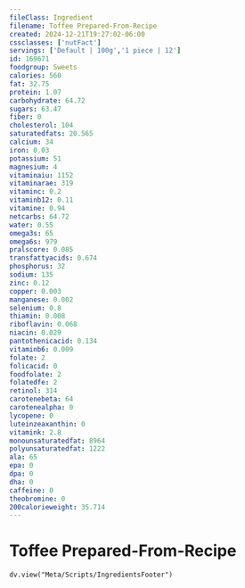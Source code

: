 ```yaml
---
fileClass: Ingredient
filename: Toffee Prepared-From-Recipe
created: 2024-12-21T19:27:02-06:00
cssclasses: ['nutFact']
servings: ['Default | 100g','1 piece | 12']
id: 169671
foodgroup: Sweets
calories: 560
fat: 32.75
protein: 1.07
carbohydrate: 64.72
sugars: 63.47
fiber: 0
cholesterol: 104
saturatedfats: 20.565
calcium: 34
iron: 0.03
potassium: 51
magnesium: 4
vitaminaiu: 1152
vitaminarae: 319
vitaminc: 0.2
vitaminb12: 0.11
vitamine: 0.94
netcarbs: 64.72
water: 0.55
omega3s: 65
omega6s: 979
pralscore: 0.085
transfattyacids: 0.674
phosphorus: 32
sodium: 135
zinc: 0.12
copper: 0.003
manganese: 0.002
selenium: 0.8
thiamin: 0.008
riboflavin: 0.068
niacin: 0.029
pantothenicacid: 0.134
vitaminb6: 0.009
folate: 2
folicacid: 0
foodfolate: 2
folatedfe: 2
retinol: 314
carotenebeta: 64
carotenealpha: 0
lycopene: 0
luteinzeaxanthin: 0
vitamink: 2.8
monounsaturatedfat: 8964
polyunsaturatedfat: 1222
ala: 65
epa: 0
dpa: 0
dha: 0
caffeine: 0
theobromine: 0
200calorieweight: 35.714
---
```


# Toffee Prepared-From-Recipe

```dataviewjs
dv.view("Meta/Scripts/IngredientsFooter")
```